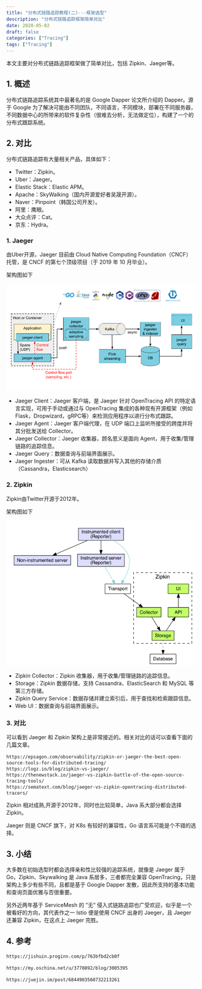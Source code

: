 ```yaml
---
title: "分布式链路追踪教程(二)---框架选型"
description: "分布式链路追踪框架简单对比"
date: 2020-05-02
draft: false
categories: ["Tracing"]
tags: ["Tracing"]
---
```


本文主要对分布式链路追踪框架做了简单对比，包括 Zipkin、Jaeger等。

<!--more-->

## 1. 概述

分布式链路追踪系统其中最著名的是 Google Dapper 论文所介绍的 Dapper。源于 Google 为了解决可能由不同团队，不同语言，不同模块，部署在不同服务器，不同数据中心的所带来的软件复杂性（很难去分析，无法做定位），构建了一个的分布式跟踪系统。



## 2. 对比

分布式链路追踪有大量相关产品，具体如下：

- Twitter：Zipkin。
- Uber：Jaeger。
- Elastic Stack：Elastic APM。
- Apache：SkyWalking（国内开源爱好者吴晟开源）。
- Naver：Pinpoint（韩国公司开发）。
- 阿里：鹰眼。
- 大众点评：Cat。
- 京东：Hydra。

 

### 1. Jaeger

由Uber开源，Jaeger 目前由 Cloud Native Computing Foundation（CNCF）托管，是 CNCF 的第七个顶级项目（于 2019 年 10 月毕业）。

架构图如下

![jaeger-architecture.png](https://github.com/lixd/blog/raw/master/images/tracing/jaeger-architecture.png)

- Jaeger Client：Jaeger 客户端，是 Jaeger 针对 OpenTracing API 的特定语言实现，可用于手动或通过与 OpenTracing 集成的各种现有开源框架（例如Flask，Dropwizard，gRPC等）来检测应用程序以进行分布式跟踪。
- Jaeger Agent：Jaeger 客户端代理，在 UDP 端口上监听所接受的跨度并将其分批发送给 Collector。
- Jaeger Collector：Jaeger 收集器，顾名思义是面向 Agent，用于收集/管理链路的追踪信息。
- Jaeger Query：数据查询与前端界面展示。
- Jaeger Ingester：可从 Kafka 读取数据并写入其他的存储介质（Cassandra，Elasticsearch）



### 2. Zipkin

Zipkin由Twitter开源于2012年。

架构图如下

![zipkin-architecture.png](https://github.com/lixd/blog/raw/master/images/tracing/zipkin-architecture.png)

- Zipkin Collector：Zipkin 收集器，用于收集/管理链路的追踪信息。
- Storage：Zipkin 数据存储，支持 Cassandra、ElasticSearch 和 MySQL 等第三方存储。
- Zipkin Query Service：数据存储并建立索引后，用于查找和检索跟踪信息。
- Web UI：数据查询与前端界面展示。

### 3. 对比

可以看到 Jaeger 和 Zipkin 架构上是非常接近的。相关对比的话可以查看下面的几篇文章。

```text
https://epsagon.com/observability/zipkin-or-jaeger-the-best-open-source-tools-for-distributed-tracing/
https://logz.io/blog/zipkin-vs-jaeger/
https://thenewstack.io/jaeger-vs-zipkin-battle-of-the-open-source-tracing-tools/
https://sematext.com/blog/jaeger-vs-zipkin-opentracing-distributed-tracers/
```

Zipkin 相对成熟,开源于2012年，同时也比较简单，Java 系大部分都会选择 Zipkin。

Jaeger 则是 CNCF 旗下，对 K8s 有较好的兼容性，Go 语言系可能是个不错的选择。



## 3. 小结

大多数在初始选型时都会选择亲和性比较强的追踪系统，就像是 Jaeger 属于 Go，Zipkin、Skywalking 是 Java 系居多，三者都完全兼容 OpenTracing，只是架构上多少有些不同，且都是基于 Google Dapper 发散，因此所支持的基本功能和查询页面优雅与否很重要。

另外近两年基于 ServiceMesh 的 ”无” 侵入式链路追踪也广受欢迎，似乎是一个被看好的方向，其代表作之一 Istio 便是使用 CNCF 出身的 Jaeger，且 Jaeger 还兼容 Zipkin，在这点上 Jaeger 完胜。

## 4. 参考

`https://jishuin.proginn.com/p/763bfbd2cb0f`

`https://my.oschina.net/u/3770892/blog/3005395`

`https://juejin.im/post/6844903560732213261`




